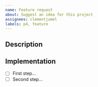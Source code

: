 ```yaml
---
name: Feature request
about: Suggest an idea for this project
assignees: clementjumel
labels: p4, feature
---
```


<!-- Please, add Pypa as project, otherwise the issue might not be taken into consideration. -->
<!-- You can also change the assignee, if you know who should be in charge of the issue. -->
<!-- To help us with issues triage, you can also use the relevant labels. This includes especially: -->
<!-- A priority label: from p0 to p4; -->
<!-- A category label: feature, enhance, fix, doc; -->
<!-- The relevant package(s) label(s): pypa-api, pypa-front, pyckaxe, pylone, pyoner, pyramid, pyrana. -->

## Description
<!-- Describe the feature and what it solves. -->

## Implementation
<!-- Describe in more details the implementation steps (e.g. the functions to add, the tests, etc.). -->
<!-- Replace the [ ] with [x] to check the box when needed. -->
- [ ] First step...
- [ ] Second step...
